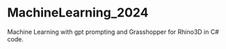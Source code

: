 # MachineLearning_2024
Machine Learning with gpt prompting and Grasshopper for Rhino3D in C# code. 
